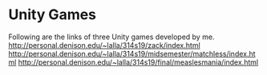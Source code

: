 # Unity Games
Following are the links of three Unity games developed by me.	
http://personal.denison.edu/~lalla/314s19/zack/index.html
http://personal.denison.edu/~lalla/314s19/midsemester/matchless/index.html
http://personal.denison.edu/~lalla/314s19/final/measlesmania/index.html
